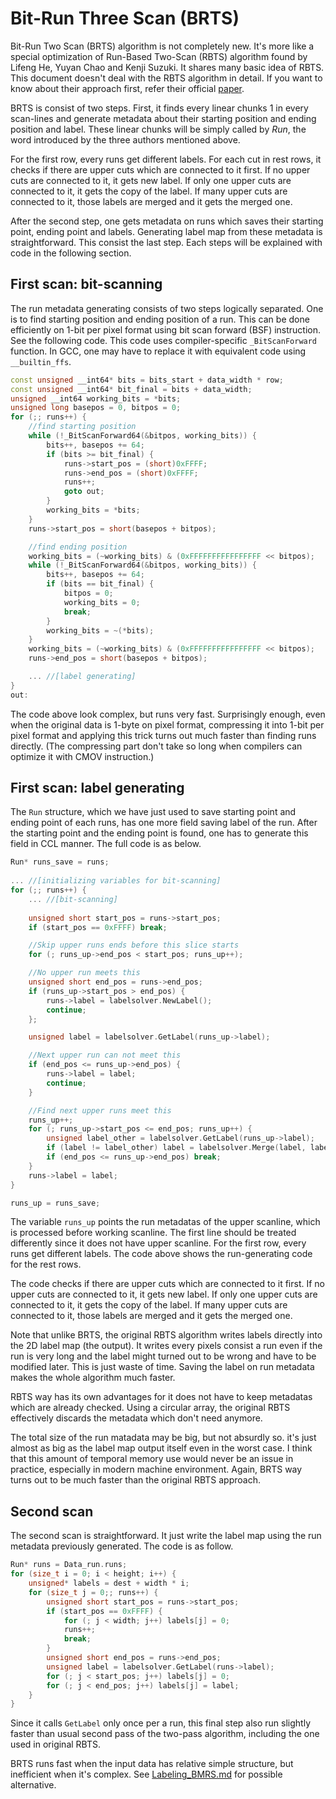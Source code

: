 # Bit-Run Three Scan (BRTS)

Bit-Run Two Scan (BRTS) algorithm is not completely new. It's more like a special optimization of Run-Based Two-Scan (RBTS) algorithm found by Lifeng He, Yuyan Chao and Kenji Suzuki. It shares many basic idea of RBTS. This document doesn't deal with the RBTS algorithm in detail. If you want to know about their approach first, refer their official [paper](https://ieeexplore.ieee.org/document/4472694).

BRTS is consist of two steps. First, it finds every linear chunks 1 in every scan-lines and generate metadata about their starting position and ending position and label. These linear chunks will be simply called by *Run*, the word introduced by the three authors mentioned above. 

For the first row, every runs get different labels. For each cut in rest rows, it checks if there are upper cuts which are connected to it first. If no upper cuts are connected to it, it gets new label. If only one upper cuts are connected to it, it gets the copy of the label. If many upper cuts are connected to it, those labels are merged and it gets the merged one. 

After the second step, one gets metadata on runs which saves their starting point, ending point and labels. Generating label map from these metadata is straightforward. This consist the last step. Each steps will be explained with code in the following section.



## First scan: bit-scanning

The run metadata generating consists of two steps logically separated. One is to find starting position and ending position of a run. This can be done efficiently on 1-bit per pixel format using bit scan forward (BSF) instruction. See the following code. This code uses compiler-specific `_BitScanForward` function. In GCC, one may have to replace it with equivalent code using `__builtin_ffs`.

```C++
const unsigned __int64* bits = bits_start + data_width * row;
const unsigned __int64* bit_final = bits + data_width;
unsigned __int64 working_bits = *bits;
unsigned long basepos = 0, bitpos = 0;
for (;; runs++) {
	//find starting position
	while (!_BitScanForward64(&bitpos, working_bits)) {
		bits++, basepos += 64;
		if (bits >= bit_final) {
			runs->start_pos = (short)0xFFFF;
			runs->end_pos = (short)0xFFFF;
			runs++;
			goto out;
		}
		working_bits = *bits;
	}
	runs->start_pos = short(basepos + bitpos);

	//find ending position
	working_bits = (~working_bits) & (0xFFFFFFFFFFFFFFFF << bitpos);
	while (!_BitScanForward64(&bitpos, working_bits)) {
		bits++, basepos += 64;
		if (bits == bit_final) {
			bitpos = 0;
			working_bits = 0;
			break;
		}
		working_bits = ~(*bits);
	}
	working_bits = (~working_bits) & (0xFFFFFFFFFFFFFFFF << bitpos);
	runs->end_pos = short(basepos + bitpos);

	... //[label generating]
}
out:
```

The code above look complex, but runs very fast. Surprisingly enough, even when the original data is 1-byte on pixel format, compressing it into 1-bit per pixel format and applying this trick turns out much faster than finding runs directly. (The compressing part don't take so long when compilers can optimize it with CMOV instruction.)



## First scan: label generating

The `Run` structure, which we have just used to save starting point and ending point of each runs, has one more field saving label of the run. After the starting point and the ending point is found, one has to generate this field in CCL manner. The full code is as below.

```C++
Run* runs_save = runs;
	
... //[initializing variables for bit-scanning]
for (;; runs++) {
	... //[bit-scanning]
   	
	unsigned short start_pos = runs->start_pos;
	if (start_pos == 0xFFFF) break;

	//Skip upper runs ends before this slice starts 
	for (; runs_up->end_pos < start_pos; runs_up++);

	//No upper run meets this
	unsigned short end_pos = runs->end_pos;
	if (runs_up->start_pos > end_pos) {
		runs->label = labelsolver.NewLabel();
		continue;
	};

	unsigned label = labelsolver.GetLabel(runs_up->label);

	//Next upper run can not meet this
	if (end_pos <= runs_up->end_pos) {
		runs->label = label;
		continue;
	}

	//Find next upper runs meet this
	runs_up++;
	for (; runs_up->start_pos <= end_pos; runs_up++) {
		unsigned label_other = labelsolver.GetLabel(runs_up->label);
		if (label != label_other) label = labelsolver.Merge(label, label_other);
		if (end_pos <= runs_up->end_pos) break;
	}
	runs->label = label;
}

runs_up = runs_save;
```

The variable `runs_up` points the run metadatas of the upper scanline, which is processed before working scanline. The first line should be treated differently since it does not have upper scanline. For the first row, every runs get different labels. The code above shows the run-generating code for the rest rows. 

The code checks if there are upper cuts which are connected to it first. If no upper cuts are connected to it, it gets new label. If only one upper cuts are connected to it, it gets the copy of the label. If many upper cuts are connected to it, those labels are merged and it gets the merged one. 

Note that unlike BRTS, the original RBTS algorithm writes labels directly into the 2D label map (the output). It writes every pixels consist a run even if the run is very long and the label might turned out to be wrong and have to be modified later. This is just waste of time. Saving the label on run metadata makes the whole algorithm much faster.

RBTS way has its own advantages for it does not have to keep metadatas which are already checked. Using a circular array, the original RBTS effectively discards the metadata which don't need anymore. 

The total size of the run matadata may be big, but not absurdly so. it's just almost as big as the label map output itself even in the worst case. I think that this amount of temporal memory use would never be an issue in practice, especially in modern machine environment. Again, BRTS way turns out to be much faster than the original RBTS approach.



## Second scan

The second scan is straightforward. It just write the label map using the run metadata previously generated. The code is as follow.

```C++
Run* runs = Data_run.runs;
for (size_t i = 0; i < height; i++) {
	unsigned* labels = dest + width * i;
	for (size_t j = 0;; runs++) {
		unsigned short start_pos = runs->start_pos;
		if (start_pos == 0xFFFF) {
			for (; j < width; j++) labels[j] = 0;
			runs++;
			break;
		}
		unsigned short end_pos = runs->end_pos;
		unsigned label = labelsolver.GetLabel(runs->label);
		for (; j < start_pos; j++) labels[j] = 0;
		for (; j < end_pos; j++) labels[j] = label;
	}
}
```

Since it calls `GetLabel` only once per a run, this final step also run slightly faster than usual second pass of the two-pass algorithm, including the one used in original RBTS. 

BRTS runs fast when the input data has relative simple structure, but inefficient when it's complex. See [Labeling_BMRS.md](Labeling_BMRS.md) for possible alternative. 


